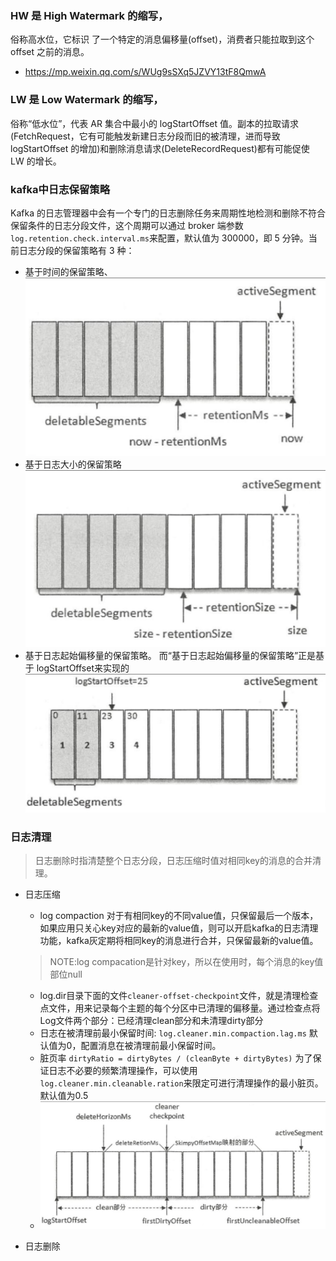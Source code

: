 ### HW 是 High Watermark 的缩写，
俗称高水位，它标识 了一个特定的消息偏移量(offset)，消费者只能拉取到这个 offset 之前的消息。

- https://mp.weixin.qq.com/s/WUg9sSXq5JZVY13tF8QmwA

### LW 是 Low Watermark 的缩写，
俗称“低水位”，代表 AR 集合中最小的 logStartOffset 值。副本的拉取请求(FetchRequest，它有可能触发新建日志分段而旧的被清理，进而导致 logStartOffset 的增加)和删除消息请求(DeleteRecordRequest)都有可能促使 LW 的增长。

### kafka中日志保留策略
 Kafka 的日志管理器中会有一个专门的日志删除任务来周期性地检测和删除不符合保留条件的日志分段文件，这个周期可以通过 broker 端参数 ```log.retention.check.interval.ms```来配置，默认值为 300000，即 5 分钟。当前日志分段的保留策略有 3 种：
 - 基于时间的保留策略、
   ![](images/日志文件/日志文件1.png)
 - 基于日志大小的保留策略
   ![](images/日志文件/日志文件2.png)
 - 基于日志起始偏移量的保留策略。
 而“基于日志起始偏移量的保留策略”正是基于 logStartOffset来实现的
   ![](images/日志文件/日志文件3.png)

 ### 日志清理
 > 日志删除时指清楚整个日志分段，日志压缩时值对相同key的消息的合并清理。
 - 日志压缩
   - log compaction 对于有相同key的不同value值，只保留最后一个版本，如果应用只关心key对应的最新的value值，则可以开启kafka的日志清理功能，kafka灰定期将相同key的消息进行合并，只保留最新的value值。
   > NOTE:log compacation是针对key，所以在使用时，每个消息的key值部位null
   - log.dir目录下面的文件```cleaner-offset-checkpoint```文件，就是清理检查点文件，用来记录每个主题的每个分区中已清理的偏移量。通过检查点将Log文件两个部分：已经清理clean部分和未清理dirty部分
   - 日志在被清理前最小保留时间: ```log.cleaner.min.compaction.lag.ms``` 默认值为0，配置消息在被清理前最小保留时间。
   - 脏页率 ```dirtyRatio = dirtyBytes / (cleanByte + dirtyBytes)``` 为了保证日志不必要的频繁清理操作，可以使用```log.cleaner.min.cleanable.ration```来限定可进行清理操作的最小脏页。默认值为0.5
   - ![](images/日志文件/日志文件0.png)
 

 - 日志删除
